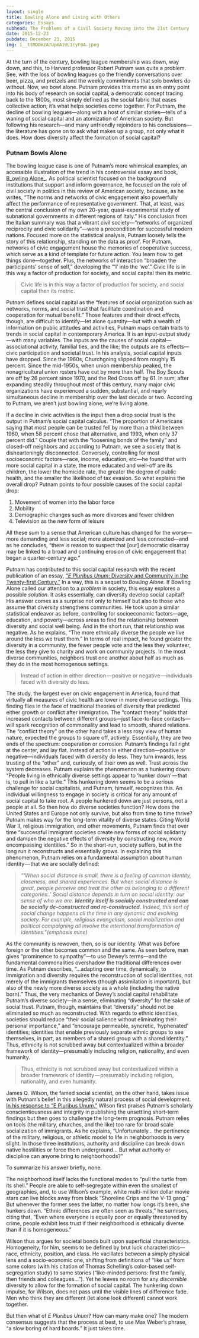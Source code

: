 ```yaml
---
layout: single
title: Bowling Alone and Living with Others
categories: Essays
subhead: The Problems of a Civil Society Moving into the 21st Century
date: 2015-12-23
pubdate: December 23, 2015
img: 1__ttMDDmzA7UpmA1UL1cyF0A.jpeg
---
```

At the turn of the century, bowling league membership was down, way down, and this, to Harvard professor Robert Putnam was quite a problem. See, with the loss of bowling leagues go the friendly conversations over beer, pizza, and pretzels and the weekly commitments that solo bowlers do without. Now, we bowl alone. Putnam provides this meme as an entry point into his body of research on social capital, a democratic concept tracing back to the 1800s, most simply defined as the social fabric that eases collective action; it’s what helps societies come together. For Putnam, the decline of bowling leagues—along with a host of similar stories—tells of a waning of social capital and an atomization of American society. But following his research—and many unfriendly rejoinders to his conclusions—the literature has gone on to ask what makes up a group, not only what it does. How does diversity affect the formation of social capital?

### **Putnam Bowls Alone**

The bowling league case is one of Putnam’s more whimsical examples, an accessible illustration of the trend in his controversial essay and book, [B_owling Alone_](http://bowlingalone.com/)_._ As political scientist focused on the background institutions that support and inform governance, he focused on the role of civil society in politics in this review of American society, because, as he writes, “The norms and networks of civic engagement also powerfully affect the performance of representative government. That, at least, was the central conclusion of my own 20-year, quasi-experimental study of subnational governments in different regions of Italy.” His conclusion from the Italian summary was that a vibrant civil society—“networks of organized reciprocity and civic solidarity”—were a precondition for successful modern nations. Focused more on the statistical analysis, Putnam loosely tells the story of this relationship, standing on the data as proof. For Putnam, networks of civic engagement house the memories of cooperative success, which serve as a kind of template for future action. You learn how to get things done—together. Plus, the networks of interaction “broaden the participants’ sense of self,” developing the “‘I’ into the ‘we’.” Civic life is in this way a factor of production for society, and social capital then its metric.

> Civic life is in this way a factor of production for society, and social capital then its metric.

Putnam defines social capital as the “features of social organization such as networks, norms, and social trust that facilitate coordination and cooperation for mutual benefit.” Those features and their direct effects, though, are difficult to identify—let alone quantity—but with a wealth of information on public attitudes and activities, Putnam maps certain traits to trends in social capital in contemporary America. It is an input-output study—with many variables. The inputs are the causes of social capital—associational activity, familial ties, and the like; the outputs are its effects—civic participation and societal trust. In his analysis, social capital inputs have dropped. Since the 1960s, Churchgoing slipped from roughly 15 percent. Since the mid-1950s, when union membership peaked, the nonagricultural union rosters have cut by more than half. The Boy Scouts are off by 26 percent since 1970, and the Red Cross off by 61. In sum, after expanding steadily throughout most of this century, many major civic organizations have experienced a sudden, substantial, and nearly simultaneous decline in membership over the last decade or two. According to Putnam, we aren’t just bowling alone, we’re living alone.

If a decline in civic activities is the input then a drop social trust is the output in Putnam’s social capital calculus. “The proportion of Americans saying that most people can be trusted fell by more than a third between 1960, when 58 percent chose that alternative, and 1993, when only 37 percent did.” Couple that with the “loosening bonds of the family” and closed-off neighbors and according to Putnam, we see a society that is dishearteningly disconnected. Conversely, controlling for most socioeconomic factors—race, income, education, etc—he found that with more social capital in a state, the more educated and well-off are its children, the lower the homicide rate, the greater the degree of public health, and the smaller the likelihood of tax evasion. So what explains the overall drop? Putnam points to four possible causes of the social capital drop:

1.  Movement of women into the labor force
2.  Mobility
3.  Demographic changes such as more divorces and fewer children
4.  Television as the new form of leisure

All these sum to a sense that American culture has changed for the worse—more demanding and less social; more atomized and less connected—and as he concludes, “there is reason to suspect that \[our\] democratic disarray may be linked to a broad and continuing erosion of civic engagement that began a quarter-century ago.”

Putnam has contributed to this social capital research with the recent publication of an essay, [_“E Pluribus Unum_: Diversity and Community in the Twenty-first Century.”](http://onlinelibrary.wiley.com/doi/10.1111/j.1467-9477.2007.00176.x/abstract) In a way, this is a sequel to _Bowling Alone._ If Bowling Alone called our attention to a _problem_ in society, this essay explores a possible _solution_. It asks essentially, can diversity develop social capital? His answer comes as a surprise not only to himself but also to those who assume that diversity strengthens communities. He took upon a similar statistical endeavor as before, controlling for socioeconomic factors—age, education, and poverty—across areas to find the relationship between diversity and social well being. And in the short run, that relationship was negative. As he explains, “The more ethnically diverse the people we live around the less we trust them.” In terms of real impact, he found greater the diversity in a community, the fewer people vote and the less they volunteer, the less they give to charity and work on community projects. In the most diverse communities, neighbors trust one another about half as much as they do in the most homogenous settings.

> Instead of action in either direction — positive or negative — individuals faced with diversity do less.

The study, the largest ever on civic engagement in America, found that virtually all measures of civic health are lower in more diverse settings. This finding flies in the face of traditional theories of diversity that predicted either growth or conflict after immigration. The “contact theory” holds that increased contacts between different groups—just face-to-face contacts—will spark recognition of commonality and lead to smooth, shared relations. The “conflict theory” on the other hand takes a less rosy view of human nature, expected the groups to square off, actively. Essentially, they are two ends of the spectrum: cooperation or corrosion. Putnam’s findings fall right at the center, and lay flat. Instead of action in either direction—positive or negative—individuals faced with diversity do less. They turn inwards, less trusting of the “other” and, curiously, of their own as well. Trust across the system decreases. Putnam explains the phenomenon as a hunkering down: “People living in ethnically diverse settings appear to ‘hunker down’ — that is, to pull in like a turtle.” This hunkering down seems to be a serious challenge for social capitalists, and Putnam, himself, recognizes this. An individual willingness to engage in society is critical for any amount of social capital to take root. A people hunkered down are just persons, not a people at all. So then how do diverse societies function? How does the United States and Europe not only survive, but also from time to time thrive? Putnam makes way for the long-term vitality of diverse states. Citing World War II, religious immigration, and other movements, Putnam finds that over time “successful immigrant societies create new forms of social solidarity and dampen the negative effects of diversity by constructing new, more encompassing identities.” So in the short-run, society suffers, but in the long run it reconstructs and essentially grows. In explaining this phenomenon, Putnam relies on a fundamental assumption about human identity — that we are socially defined:

> _“‘When social distance is small, there is a feeling of common identity, closeness, and shared experiences. But when social distance is great, people perceive and treat the other as belonging to a different categories:.’ Social distance depends in turn on social identity: our sense of who we are._ **_Identity itself is socially constructed and can be socially de-constructed and re-constructed._** _Indeed, this sort of social change happens all the time in any dynamic and evolving society. For example, religious evangelism, social mobilization and political campaigning all involve the intentional transformation of identities.”(emphasis mine)_

As the community is rewoven, then, so is our identity. What was before foreign or the other becomes common and the same. As seen before, man gives “prominence to sympathy”—to use Dewey’s terms—and the fundamental commonalities overshadow the traditional differences over time. As Putnam describes, “…adapting over time, dynamically, to immigration and diversity requires the reconstruction of social identities, not merely of the immigrants themselves (though assimilation is important), but also of the newly more diverse society as a whole (including the native born).” Thus, the very mechanics of Dewey’s social capital rehabilitate Putnam’s diverse society—in a sense, eliminating “diversity” for the sake of social trust. Putnam, though, maintains that “diversity” should not be eliminated so much as reconstructed. With regards to ethnic identities, societies should reduce “their social salience without eliminating their personal importance,” and “encourage permeable, syncretic, ‘hyphenated’ identities; identities that enable previously separate ethnic groups to see themselves, in part, as members of a shared group with a shared identity.” Thus, ethnicity is not scrubbed away but contextualized within a broader framework of identity—presumably including religion, nationality, and even humanity.

> Thus, ethnicity is not scrubbed away but contextualized within a broader framework of identity — presumably including religion, nationality, and even humanity.

James Q. Wilson, the famed social scientist, on the other hand, takes issue with Putnam’s belief in this allegedly natural process of social development. [In his response to “E Pluribus Unum,”](https://www.commentarymagazine.com/articles/bowling-with-others/) Wilson first praises Putnam’s scholarly conscientiousness and integrity in publishing the unsettling short-term findings but then goes to challenge the long-term prognosis. Putnam relies on tools (the military, churches, and the like) too rare for broad scale socialization of immigrants. As he explains, “Unfortunately… the pertinence of the military, religious, or athletic model to life in neighborhoods is very slight. In those three institutions, authority and discipline can break down native hostilities or force them underground… But what authority or discipline can anyone bring to neighborhoods?”

To summarize his answer briefly, none.

The neighborhood itself lacks the functional modes to “pull the turtle from its shell.” People are able to self-segregate within even the smallest of geographies, and, to use Wilson’s example, white multi-million dollar movie stars can live blocks away from black “Shoreline Crips and the V-13 gang.” But whenever the former sees the latter, no matter how longs it’s been, she hunkers down. “Ethnic differences are often seen as threats,” he surmises, citing that, “Even where everyone is equally poor or equally threatened by crime, people exhibit less trust if their neighborhood is ethnically diverse than if it is homogeneous.”

Wilson thus argues for societal bonds built upon superficial characteristics. Homogeneity, for him, seems to be defined by brut luck characteristics—race, ethnicity, position, and class. He vacillates between a simply physical lens and a socio-economic one, shifting from definitions of “like us” from same colors (with his citation of Thomas Schelling’s color-based self-segregation study) to same stories (“like-minded persons: first the family, then friends and colleagues…”). Yet he leaves no room for any _discernible_ diversity to allow for the formation of social capital. The hunkering down impulse, for Wilson, does not pass until the visible lines of difference fade. Men who think they are different (let alone look different) cannot work together.

But then what of _E Pluribus Unum_? How can many make one? The modern consensus suggests that the process at best, to use Max Weber’s phrase, “a slow boring of hard boards.” It just takes time.